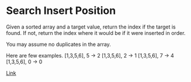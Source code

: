 Search Insert Position
======

Given a sorted array and a target value, return the index if the target is found. If not, return the index where it would be if it were inserted in order.

You may assume no duplicates in the array.

Here are few examples.
    [1,3,5,6], 5 → 2
    [1,3,5,6], 2 → 1
    [1,3,5,6], 7 → 4
    [1,3,5,6], 0 → 0

[Link](http://oj.leetcode.com/problems/search-insert-position/)